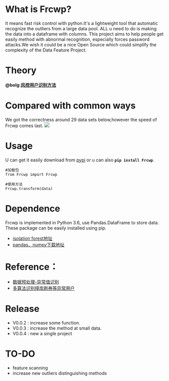 # What is Frcwp?
It means fast risk control with python.It's a lightweight tool that automatic recognize the outliers from a large data pool. ALL u need to do is making the data into a dataframe with columns. This project aims to help people get easily method with abnormal recognition, especially forces password attacks.We wish it could be a nice Open Source which could simplify the complexity of the Data Feature Project.  

# Theory
**@bolg:[风控用户识别方法](http://shataowei.com/2017/12/09/风控用户识别方法/)**

# Compared with common ways
We got the correctness around 29 data sets below,however the speed of Frcwp comes last. 
![](http://upload-images.jianshu.io/upload_images/1129359-90b9e7933f787fd4.jpg?imageMogr2/auto-orient/strip%7CimageView2/2/w/1240)

# Usage
U can get it easily download from [pypi](https://pypi.python.org/pypi?:action=display&name=fast_risk_control&version=0.0.1)
or u can also **`pip install Frcwp`**.
```
#加载包
from Frcwp import Frcwp

#使用方法
Frcwp.transform(data)
```

# Dependence
Frcwp is implemented in Python 3.6, use Pandas.DataFrame to store data. These package can be easily installed using pip.
- [isolation forest地址](https://github.com/scikit-learn/scikit-learn/blob/master/sklearn/ensemble/iforest.py)
- [pandas、numpy下载地址](http://www.lfd.uci.edu/~gohlke/pythonlibs/)

# Reference：
- [数据预处理-异常值识别](http://shataowei.com/2017/08/09/数据预处理-异常值识别/)
- [多算法识别撞库刷券等异常用户](http://shataowei.com/2017/12/01/多算法识别撞库刷券等异常用户/)

# Release
- V0.0.2 : increase some function.
- V0.0.3 : increase the method at small data.
- V0.0.4 : new a single project

# TO-DO
- feature scanning
- increase new outliers distinguishing methods
